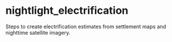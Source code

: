 # nightlight_electrification
Steps to create electrification estimates from settlement maps and nighttime satellite imagery.
